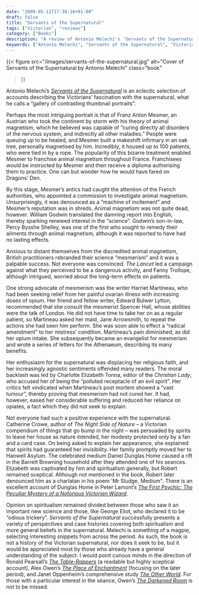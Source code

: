 ```yaml
---
date: "2009-05-11T17:30:16+01:00"
draft: false
title: "Servants of the Supernatural"
tags: ["Victorian", "reviews"]
category: ["Books"]
description: "A review of Antonio Melechi's 'Servants of the Supernatural,' exploring Victorian fascination with mesmerism, spiritualism, and the occult. Discover eclectic accounts from Franz Anton Mesmer's animal magnetism to Daniel Dunglas Home's controversial séances."
keywords: ["Antonio Melechi", "Servants of the Supernatural", "Victorian spiritualism", "mesmerism", "Franz Anton Mesmer", "Victorian occult", "Daniel Dunglas Home", "Harriet Martineau", "séances"]
---
```


{{< figure
  src="/images/servants-of-the-supernatural.jpg"
  alt="Cover of Servants of the Supernatural by Antonio Melechi"
  class="book"
>}}

Antonio Melechi’s [_Servants of the Supernatural_](https://www.worldofbooks.com/en-gb/products/servants-of-the-supernatural-book-antonio-melechi-9780099478867) is an eclectic selection of accounts describing the Victorians’ fascination with the supernatural, what he calls a “gallery of contrasting thumbnail portraits”.

Perhaps the most intriguing portrait is that of Franz Anton Mesmer, an Austrian who took the continent by storm with his theory of animal magnetism, which he believed was capable of “curing directly all disorders of the nervous system, and indirectly all other maladies.” People were queuing up to be healed, and Mesmer built a makeshift infirmary in an oak tree, personally magnetised by him.  Incredibly, it housed up to 100 patients, who were tied in by a rope. The popularity of this bizarre treatment enabled Mesmer to franchise animal magnetism throughout France. Franchisees would be instructed by Mesmer and then receive a diploma authorising them to practice. One can but wonder how he would have fared on Dragons’ Den.

By this stage, Mesmer’s antics had caught the attention of the French authorities, who appointed a commission to investigate animal magnetism. Unsurprisingly, it was denounced as a “machine of incitement” and Mesmer’s reputation was in shreds. Animal magnetism was not quite dead, however. William Godwin translated the damning report into English, thereby sparking renewed interest in the “science”. Godwin’s son-in-law, Percy Bysshe Shelley, was one of the first who sought to remedy their ailments through animal magnetism, although it was reported to have had no lasting effects.

Anxious to distant themselves from the discredited animal magnetism, British practitioners rebranded their science “mesmerism” and it was a palpable success. Not everyone was convinced. _The Lancet_ led a campaign against what they perceived to be a dangerous activity, and Fanny Trollope, although intrigued, worried about the long-term effects on patients.

One strong advocate of mesmerism was the writer Harriet Martineau, who had been seeking relief from her painful ovarian illness with increasing doses of opium. Her friend and fellow writer, Edward Bulwer Lytton,  recommended that she consult the mesmerist Spencer Hall, whose abilities were the talk of London. He did not have time to take her on as a regular patient, so Martineau asked her maid, Jane Arrowsmith, to repeat the actions she had seen him perform.  She was soon able to effect a “radical amendment” to her mistress’ condition.  Martineau’s pain diminished, as did her opium intake. She subsequently became an evangelist for mesmerism and wrote a series of letters for the Athenaeum, describing its many benefits.

Her enthusiasm for the supernatural was displacing her religious faith, and her increasingly agnostic sentiments offended many readers. The moral backlash was led by Charlotte Elizabeth Tonna, editor of the _Christian Lady_, who accused her of being the “polluted receptacle of an evil spirit”.  Her critics felt vindicated when Martineau’s post mortem showed a “vast tumour”, thereby proving that mesmerism had not cured her. It had, however, eased her considerable suffering and reduced her reliance on opiates, a fact which they did not seek to explain.

Not everyone had such a positive experience with the supernatural. Catherine Crowe, author of _The Night Side of Nature_ – a Victorian compendium of things that go bump in the night – was persuaded by spirits to leave her house as nature intended, her modesty protected only by a fan and a card case.  On being asked to explain her appearance, she explained that spirits had guaranteed her invisibility. Her family promptly moved her to Hanwell Asylum. The celebrated medium Daniel Dunglas Home caused a rift in the Barrett Browning household after they attended one of his seances. Elizabeth was captivated by him and spiritualism generally, but Robert remained sceptical. Although not mentioned in the book, Robert later denounced him as a charlatan in his poem 'Mr Sludge, Medium". There is an excellent account of Dunglas Home in Peter Lamont’s [_The First Psychic: The Peculiar Mystery of a Notorious Victorian Wizard_](https://www.worldofbooks.com/en-gb/products/first-psychic-book-peter-lamont-9780349118253).

Opinion on spiritualism remained divided between those who saw it an important new science and those, like George Eliot, who declared it to be “odious trickery”. _Servants of the Supernatural_ successfully presents a variety of perspectives and case histories covering both spiritualism and more general beliefs in the supernatural. Melechi is something of a magpie, selecting interesting snippets from across the period. As such, the book is not a history of the Victorian supernatural, nor does it seek to be, but it would be appreciated most by those who already have a general understanding of the subject. I would point curious minds in the direction of Ronald Pearsall’s [_The Table-Rappers_](https://uk.bookshop.org/a/2760/9780750936842) (a readable but highly sceptical account), Alex Owen’s [_The Place of Enchantment_](https://uk.bookshop.org/a/2760/9780226642048) (focusing on the later period), and Janet Oppenheim’s comprehensive study [_The Other World_](https://uk.bookshop.org/a/2760/9780521347679). For those with a particular interest in the séance, Owen’s [_The Darkened Room_](https://uk.bookshop.org/a/2760/9780226642055) is not to be missed.